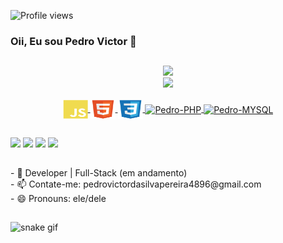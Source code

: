 ![Profile views](https://gpvc.arturio.dev/pedro4896)
### Oii, Eu sou Pedro Victor 👋

##
<div align=center>
  <a href="https://linktr.ee/pedro4896">
  <img height= 180em src="https://github-readme-stats.vercel.app/api?username=pedro4896&count_private=true&show_icons=true&theme=github_dark&include_all_commits=true"/><br>
  <img height= 180em src="https://github-readme-stats.vercel.app/api/top-langs/?username=pedro4896&layout=compact&langs_count=16&theme=github_dark"/>
</div>

<div style="display: inline_block" align="center"><br>
  <img align="center" alt="Pedro-Js" height="30" width="40" src="https://raw.githubusercontent.com/devicons/devicon/master/icons/javascript/javascript-plain.svg">
  <img align="center" alt="Pedro-HTML" height="30" width="40" src="https://raw.githubusercontent.com/devicons/devicon/master/icons/html5/html5-original.svg">
  <img align="center" alt="Pedro-CSS" height="30" width="40" src="https://raw.githubusercontent.com/devicons/devicon/master/icons/css3/css3-original.svg">
  <img align="center" alt="Pedro-PHP" height="50" width="40" src="https://cdn.jsdelivr.net/gh/devicons/devicon/icons/php/php-original.svg">
  <img align="center" alt="Pedro-MYSQL" height="50" width="40" src="https://cdn.jsdelivr.net/gh/devicons/devicon/icons/mysql/mysql-original.svg">
</div>
  
##
  
<div> 
  <a href="https://www.instagram.com/pedro_victor4896/" target="_blank"><img src="https://img.shields.io/badge/-Instagram-%23E4405F?style=for-the-badge&logo=instagram&logoColor=white" target="_blank"></a>
 	<a href="https://www.twitch.tv/pedrovictor4896" target="_blank"><img src="https://img.shields.io/badge/Twitch-9146FF?style=for-the-badge&logo=twitch&logoColor=white" target="_blank"></a>
  <a href = "mailto:pedrovictordasilvapereira4896@gmail.com"><img src="https://img.shields.io/badge/-Gmail-%23333?style=for-the-badge&logo=gmail&logoColor=white" target="_blank"></a>
  <a href="https://www.linkedin.com/in/pedro-victor-12408625b/" target="_blank"><img src="https://img.shields.io/badge/-LinkedIn-%230077B5?style=for-the-badge&logo=linkedin&logoColor=white" target="_blank"></a> 
</div>
  
##
  
<div>
  - 🔭 Developer | Full-Stack (em andamento)<br>
  - 📫 Contate-me: pedrovictordasilvapereira4896@gmail.com<br>
  - 😄 Pronouns: ele/dele<br>
</div>
  
##
 
![snake gif](https://github.com/pedro4896/pedro4896/blob/output/github-contribution-grid-snake.svg)

